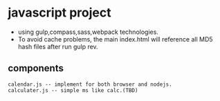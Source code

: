 # javascript project 
* using gulp,compass,sass,webpack technologies.
* To avoid cache problems, the main index.html will reference all MD5 hash files after run gulp rev.

## components
    calendar.js -- implement for both browser and nodejs.
    calculater.js -- simple ms like calc.(TBD)